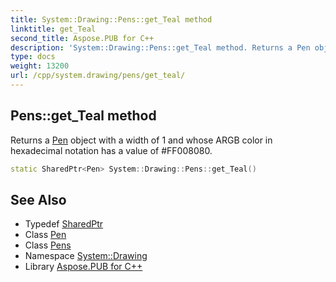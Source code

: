 ```yaml
---
title: System::Drawing::Pens::get_Teal method
linktitle: get_Teal
second_title: Aspose.PUB for C++
description: 'System::Drawing::Pens::get_Teal method. Returns a Pen object with a width of 1 and whose ARGB color in hexadecimal notation has a value of #FF008080 in C++.'
type: docs
weight: 13200
url: /cpp/system.drawing/pens/get_teal/
---
```

## Pens::get_Teal method


Returns a [Pen](../../pen/) object with a width of 1 and whose ARGB color in hexadecimal notation has a value of #FF008080.

```cpp
static SharedPtr<Pen> System::Drawing::Pens::get_Teal()
```

## See Also

* Typedef [SharedPtr](../../../system/sharedptr/)
* Class [Pen](../../pen/)
* Class [Pens](../)
* Namespace [System::Drawing](../../)
* Library [Aspose.PUB for C++](../../../)

